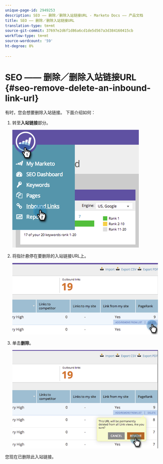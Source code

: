 ```yaml
---
unique-page-id: 2949253
description: SEO —— 删除／删除入站链接URL - Marketo Docs —— 产品文档
title: SEO —— 删除／删除入站链接URL
translation-type: tm+mt
source-git-commit: 37697e2d6f1d86a6cd1de5d567a3d384160415cb
workflow-type: tm+mt
source-wordcount: '59'
ht-degree: 0%

---
```



# SEO —— 删除／删除入站链接URL {#seo-remove-delete-an-inbound-link-url}

有时，您会想要删除入站链接。 下面介绍如何：

1. 转至&#x200B;**入站链接**&#x200B;部分。

   ![](assets/image2014-9-18-13-3a47-3a3.png)

1. 将指针悬停在要删除的入站链接URL上。

   ![](assets/image2014-9-18-13-3a49-3a34.png)

1. 单击&#x200B;**删除**。

   ![](assets/image2014-9-18-13-3a49-3a44.png)

您现在已删除此入站链接。
